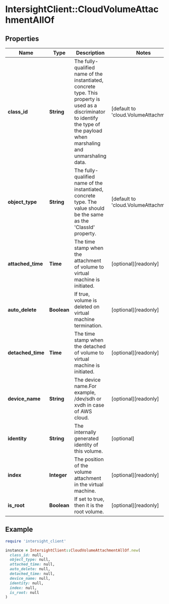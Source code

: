 # IntersightClient::CloudVolumeAttachmentAllOf

## Properties

| Name | Type | Description | Notes |
| ---- | ---- | ----------- | ----- |
| **class_id** | **String** | The fully-qualified name of the instantiated, concrete type. This property is used as a discriminator to identify the type of the payload when marshaling and unmarshaling data. | [default to &#39;cloud.VolumeAttachment&#39;] |
| **object_type** | **String** | The fully-qualified name of the instantiated, concrete type. The value should be the same as the &#39;ClassId&#39; property. | [default to &#39;cloud.VolumeAttachment&#39;] |
| **attached_time** | **Time** | The time stamp when the attachment of volume to virtual machine is initiated. | [optional][readonly] |
| **auto_delete** | **Boolean** | If true, volume is deleted on virtual machine termination. | [optional][readonly] |
| **detached_time** | **Time** | The time stamp when the detached of volume to virtual machine is initiated. | [optional][readonly] |
| **device_name** | **String** | The device name.For example, /dev/sdh or xvdh in case of AWS cloud. | [optional][readonly] |
| **identity** | **String** | The internally generated identity of this volume. | [optional] |
| **index** | **Integer** | The position of the volume attachment in the virtual machine. | [optional][readonly] |
| **is_root** | **Boolean** | If set to true, then it is the root volume. | [optional][readonly] |

## Example

```ruby
require 'intersight_client'

instance = IntersightClient::CloudVolumeAttachmentAllOf.new(
  class_id: null,
  object_type: null,
  attached_time: null,
  auto_delete: null,
  detached_time: null,
  device_name: null,
  identity: null,
  index: null,
  is_root: null
)
```

